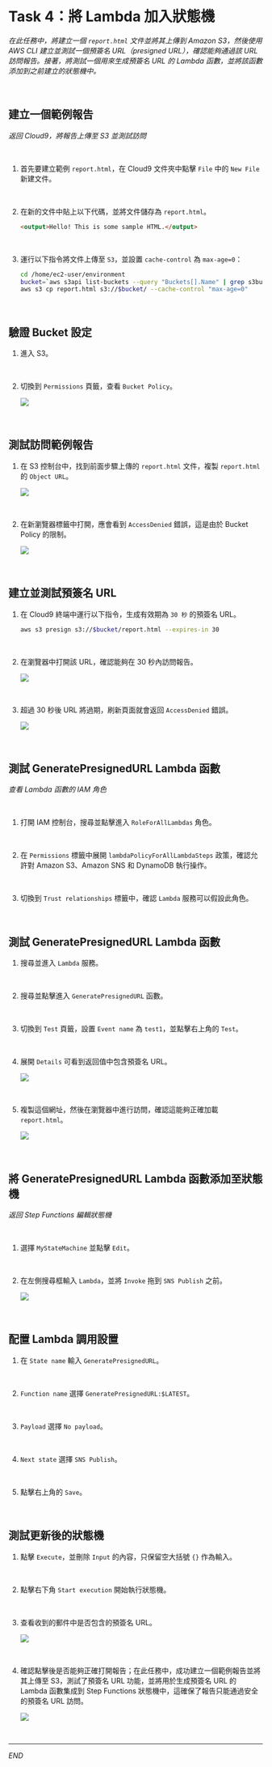 # Task 4：將 Lambda 加入狀態機

_在此任務中，將建立一個 `report.html` 文件並將其上傳到 Amazon S3，然後使用 AWS CLI 建立並測試一個預簽名 URL（presigned URL），確認能夠通過該 URL 訪問報告。接著，將測試一個用來生成預簽名 URL 的 Lambda 函數，並將該函數添加到之前建立的狀態機中。_

<br>

## 建立一個範例報告

_返回 Cloud9，將報告上傳至 S3 並測試訪問_

<br>

1. 首先要建立範例 `report.html`，在 Cloud9 文件夾中點擊 `File` 中的 `New File` 新建文件。

<br>

2. 在新的文件中貼上以下代碼，並將文件儲存為 `report.html`。

    ```html
    <output>Hello! This is some sample HTML.</output>
    ```

<br>

3. 運行以下指令將文件上傳至 `S3`，並設置 `cache-control` 為 `max-age=0`：

    ```bash
    cd /home/ec2-user/environment
    bucket=`aws s3api list-buckets --query "Buckets[].Name" | grep s3bucket | tr -d ',' | sed -e 's/"//g' | xargs`
    aws s3 cp report.html s3://$bucket/ --cache-control "max-age=0"
    ```

<br>

## 驗證 Bucket 設定

1. 進入 S3。

<br>

2. 切換到 `Permissions` 頁籤，查看 `Bucket Policy`。

    ![](images/img_15.png)

<br>

## 測試訪問範例報告

1. 在 S3 控制台中，找到前面步驟上傳的 `report.html` 文件，複製 `report.html` 的 `Object URL`。

    ![](images/img_16.png)

<br>

2. 在新瀏覽器標籤中打開，應會看到 `AccessDenied` 錯誤，這是由於 Bucket Policy 的限制。

    ![](images/img_17.png)

<br>

## 建立並測試預簽名 URL

1. 在 Cloud9 終端中運行以下指令，生成有效期為 `30 秒` 的預簽名 URL。

    ```bash
    aws s3 presign s3://$bucket/report.html --expires-in 30
    ```

<br>

2. 在瀏覽器中打開該 URL，確認能夠在 30 秒內訪問報告。

    ![](images/img_18.png)

<br>

3. 超過 30 秒後 URL 將過期，刷新頁面就會返回 `AccessDenied` 錯誤。

    ![](images/img_17.png)

<br>

## 測試 GeneratePresignedURL Lambda 函數

_查看 Lambda 函數的 IAM 角色_

<br>

1. 打開 IAM 控制台，搜尋並點擊進入 `RoleForAllLambdas` 角色。

<br>

2. 在 `Permissions` 標籤中展開 `lambdaPolicyForAllLambdaSteps` 政策，確認允許對 Amazon S3、Amazon SNS 和 DynamoDB 執行操作。

<br>

3. 切換到 `Trust relationships` 標籤中，確認 `Lambda` 服務可以假設此角色。

<br>

## 測試 GeneratePresignedURL Lambda 函數

1. 搜尋並進入 `Lambda` 服務。

<br>

2. 搜尋並點擊進入 `GeneratePresignedURL` 函數。

<br>

3. 切換到 `Test` 頁籤，設置 `Event name` 為 `test1`，並點擊右上角的 `Test`。

<br>

4. 展開 `Details` 可看到返回值中包含預簽名 URL。

    ![](images/img_19.png)

<br>

5. 複製這個網址，然後在瀏覽器中進行訪問，確認這能夠正確加載 `report.html`。

    ![](images/img_20.png)

<br>

## 將 GeneratePresignedURL Lambda 函數添加至狀態機

_返回 Step Functions 編輯狀態機_

<br>

1. 選擇 `MyStateMachine` 並點擊 `Edit`。

<br>

2. 在左側搜尋框輸入 `Lambda`，並將 `Invoke` 拖到 `SNS Publish` 之前。

    ![](images/img_21.png)

<br>

## 配置 Lambda 調用設置

1. 在 `State name` 輸入 `GeneratePresignedURL`。

<br>

2. `Function name` 選擇 `GeneratePresignedURL:$LATEST`。

<br>

3. `Payload` 選擇 `No payload`。

<br>

4. `Next state` 選擇 `SNS Publish`。

<br>

5. 點擊右上角的 `Save`。

<br>

## 測試更新後的狀態機

1. 點擊 `Execute`，並刪除 `Input` 的內容，只保留空大括號 `{}` 作為輸入。

<br>

2. 點擊右下角 `Start execution` 開始執行狀態機。

<br>

3. 查看收到的郵件中是否包含的預簽名 URL。

    ![](images/img_22.png)

<br>

4. 確認點擊後是否能夠正確打開報告；在此任務中，成功建立一個範例報告並將其上傳至 S3，測試了預簽名 URL 功能，並將用於生成預簽名 URL 的 Lambda 函數集成到 Step Functions 狀態機中，這確保了報告只能通過安全的預簽名 URL 訪問。

    ![](images/img_20.png)

<br>

___

_END_
